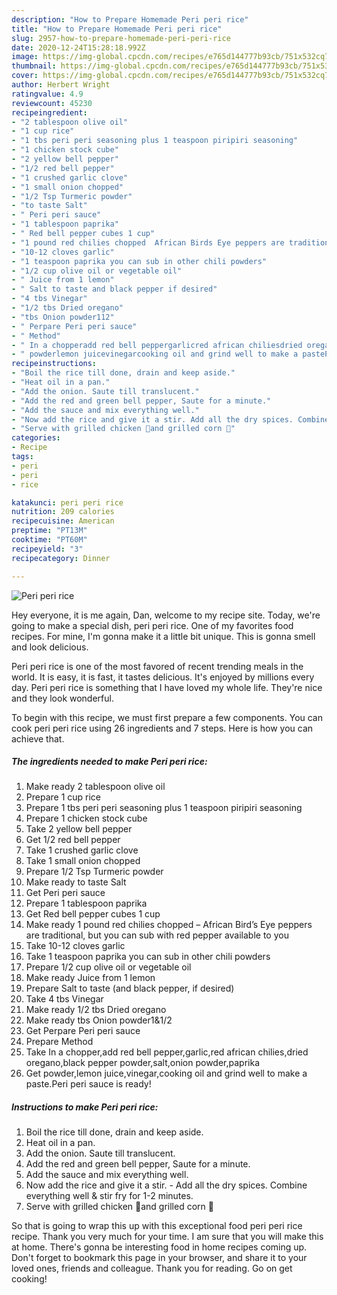 ```yaml
---
description: "How to Prepare Homemade Peri peri rice"
title: "How to Prepare Homemade Peri peri rice"
slug: 2957-how-to-prepare-homemade-peri-peri-rice
date: 2020-12-24T15:28:18.992Z
image: https://img-global.cpcdn.com/recipes/e765d144777b93cb/751x532cq70/peri-peri-rice-recipe-main-photo.jpg
thumbnail: https://img-global.cpcdn.com/recipes/e765d144777b93cb/751x532cq70/peri-peri-rice-recipe-main-photo.jpg
cover: https://img-global.cpcdn.com/recipes/e765d144777b93cb/751x532cq70/peri-peri-rice-recipe-main-photo.jpg
author: Herbert Wright
ratingvalue: 4.9
reviewcount: 45230
recipeingredient:
- "2 tablespoon olive oil"
- "1 cup rice"
- "1 tbs peri peri seasoning plus 1 teaspoon piripiri seasoning"
- "1 chicken stock cube"
- "2 yellow bell pepper"
- "1/2 red bell pepper"
- "1 crushed garlic clove"
- "1 small onion chopped"
- "1/2 Tsp Turmeric powder"
- "to taste Salt"
- " Peri peri sauce"
- "1 tablespoon paprika"
- " Red bell pepper cubes 1 cup"
- "1 pound red chilies chopped  African Birds Eye peppers are traditional but you can sub with red pepper available to you"
- "10-12 cloves garlic"
- "1 teaspoon paprika you can sub in other chili powders"
- "1/2 cup olive oil or vegetable oil"
- " Juice from 1 lemon"
- " Salt to taste and black pepper if desired"
- "4 tbs Vinegar"
- "1/2 tbs Dried oregano"
- "tbs Onion powder112"
- " Perpare Peri peri sauce"
- " Method"
- " In a chopperadd red bell peppergarlicred african chiliesdried oreganoblack pepper powdersaltonion powderpaprika"
- " powderlemon juicevinegarcooking oil and grind well to make a pastePeri peri sauce is ready"
recipeinstructions:
- "Boil the rice till done, drain and keep aside."
- "Heat oil in a pan."
- "Add the onion. Saute till translucent."
- "Add the red and green bell pepper, Saute for a minute."
- "Add the sauce and mix everything well."
- "Now add the rice and give it a stir. Add all the dry spices. Combine everything well &amp; stir fry for 1-2 minutes."
- "Serve with grilled chicken 🍗and grilled corn 🌽"
categories:
- Recipe
tags:
- peri
- peri
- rice

katakunci: peri peri rice 
nutrition: 209 calories
recipecuisine: American
preptime: "PT13M"
cooktime: "PT60M"
recipeyield: "3"
recipecategory: Dinner

---
```



![Peri peri rice](https://img-global.cpcdn.com/recipes/e765d144777b93cb/751x532cq70/peri-peri-rice-recipe-main-photo.jpg)

Hey everyone, it is me again, Dan, welcome to my recipe site. Today, we're going to make a special dish, peri peri rice. One of my favorites food recipes. For mine, I'm gonna make it a little bit unique. This is gonna smell and look delicious.



Peri peri rice is one of the most favored of recent trending meals in the world. It is easy, it is fast, it tastes delicious. It's enjoyed by millions every day. Peri peri rice is something that I have loved my whole life. They're nice and they look wonderful.


To begin with this recipe, we must first prepare a few components. You can cook peri peri rice using 26 ingredients and 7 steps. Here is how you can achieve that.

<!--inarticleads1-->

##### The ingredients needed to make Peri peri rice:

1. Make ready 2 tablespoon olive oil
1. Prepare 1 cup rice
1. Prepare 1 tbs peri peri seasoning plus 1 teaspoon piripiri seasoning
1. Prepare 1 chicken stock cube
1. Take 2 yellow bell pepper
1. Get 1/2 red bell pepper
1. Take 1 crushed garlic clove
1. Take 1 small onion chopped
1. Prepare 1/2 Tsp Turmeric powder
1. Make ready to taste Salt
1. Get  Peri peri sauce
1. Prepare 1 tablespoon paprika
1. Get  Red bell pepper cubes 1 cup
1. Make ready 1 pound red chilies chopped – African Bird’s Eye peppers are traditional, but you can sub with red pepper available to you
1. Take 10-12 cloves garlic
1. Take 1 teaspoon paprika you can sub in other chili powders
1. Prepare 1/2 cup olive oil or vegetable oil
1. Make ready  Juice from 1 lemon
1. Prepare  Salt to taste (and black pepper, if desired)
1. Take 4 tbs Vinegar
1. Make ready 1/2 tbs Dried oregano
1. Make ready tbs Onion powder1&amp;1/2
1. Get  Perpare Peri peri sauce
1. Prepare  Method
1. Take  In a chopper,add red bell pepper,garlic,red african chilies,dried oregano,black pepper powder,salt,onion powder,paprika
1. Get  powder,lemon juice,vinegar,cooking oil and grind well to make a paste.Peri peri sauce is ready!




<!--inarticleads2-->

##### Instructions to make Peri peri rice:

1. Boil the rice till done, drain and keep aside.
1. Heat oil in a pan.
1. Add the onion. Saute till translucent.
1. Add the red and green bell pepper, Saute for a minute.
1. Add the sauce and mix everything well.
1. Now add the rice and give it a stir. - Add all the dry spices. Combine everything well &amp; stir fry for 1-2 minutes.
1. Serve with grilled chicken 🍗and grilled corn 🌽




So that is going to wrap this up with this exceptional food peri peri rice recipe. Thank you very much for your time. I am sure that you will make this at home. There's gonna be interesting food in home recipes coming up. Don't forget to bookmark this page in your browser, and share it to your loved ones, friends and colleague. Thank you for reading. Go on get cooking!
